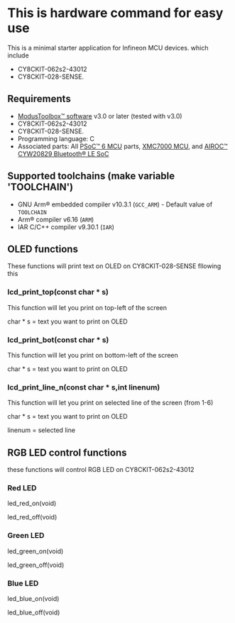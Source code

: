 # This is hardware command for easy use

This is a minimal starter application for Infineon MCU devices.
which include
- CY8CKIT-062s2-43012
- CY8CKIT-028-SENSE.

## Requirements

- [ModusToolbox&trade; software](https://www.infineon.com/modustoolbox) v3.0 or later (tested with v3.0)
- CY8CKIT-062s2-43012
- CY8CKIT-028-SENSE.
- Programming language: C
- Associated parts: All [PSoC&trade; 6 MCU](https://www.infineon.com/cms/en/product/microcontroller/32-bit-psoc-arm-cortex-microcontroller/psoc-6-32-bit-arm-cortex-m4-mcu) parts, [XMC7000 MCU](https://www.infineon.com/cms/en/product/microcontroller/32-bit-industrial-microcontroller-based-on-arm-cortex-m/), and [AIROC&trade; CYW20829 Bluetooth&reg; LE SoC](https://www.infineon.com/cms/en/product/promopages/airoc20829)

## Supported toolchains (make variable 'TOOLCHAIN')

- GNU Arm&reg; embedded compiler v10.3.1 (`GCC_ARM`) - Default value of `TOOLCHAIN`
- Arm&reg; compiler v6.16 (`ARM`)
- IAR C/C++ compiler v9.30.1 (`IAR`)

## OLED functions
These functions will print text on OLED on CY8CKIT-028-SENSE fllowing this

### lcd_print_top(const char * s)
This function will let you print on top-left of the screen

char * s = text you want to print on OLED
### lcd_print_bot(const char * s)
This function will let you print on bottom-left of the screen

char * s = text you want to print on OLED
### lcd_print_line_n(const char * s,int linenum)
This function will let you print on selected line of the screen (from 1-6)

char * s = text you want to print on OLED

linenum = selected line

## RGB LED control functions
these functions will control RGB LED on CY8CKIT-062s2-43012
### Red LED
led_red_on(void)

led_red_off(void)
### Green LED
led_green_on(void)

led_green_off(void)
### Blue LED
led_blue_on(void)

led_blue_off(void)

